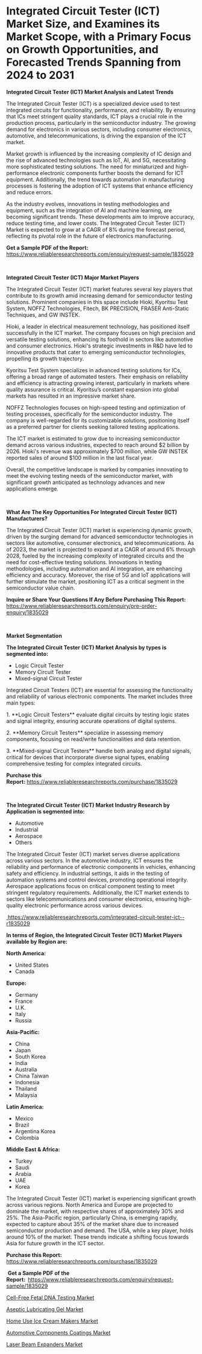 <p><h1>Integrated Circuit Tester (ICT) Market Size, and Examines its Market Scope, with a Primary Focus on Growth Opportunities, and Forecasted Trends Spanning from 2024 to 2031</h1></p><p><strong>Integrated Circuit Tester (ICT) Market Analysis and Latest Trends</strong></p>
<p><p>The Integrated Circuit Tester (ICT) is a specialized device used to test integrated circuits for functionality, performance, and reliability. By ensuring that ICs meet stringent quality standards, ICT plays a crucial role in the production process, particularly in the semiconductor industry. The growing demand for electronics in various sectors, including consumer electronics, automotive, and telecommunications, is driving the expansion of the ICT market.</p><p>Market growth is influenced by the increasing complexity of IC design and the rise of advanced technologies such as IoT, AI, and 5G, necessitating more sophisticated testing solutions. The need for miniaturized and high-performance electronic components further boosts the demand for ICT equipment. Additionally, the trend towards automation in manufacturing processes is fostering the adoption of ICT systems that enhance efficiency and reduce errors.</p><p>As the industry evolves, innovations in testing methodologies and equipment, such as the integration of AI and machine learning, are becoming significant trends. These developments aim to improve accuracy, reduce testing time, and lower costs. The Integrated Circuit Tester (ICT) Market is expected to grow at a CAGR of 8% during the forecast period, reflecting its pivotal role in the future of electronics manufacturing.</p></p>
<p><strong>Get a Sample PDF of the Report:&nbsp;</strong> <a href="https://www.reliableresearchreports.com/enquiry/request-sample/1835029?utm_campaign=11&utm_medium=2&utm_source=Github&utm_content=ia&utm_term=16102024&utm_id=integrated-circuit-tester-ict">https://www.reliableresearchreports.com/enquiry/request-sample/1835029</a></p>
<p>&nbsp;</p>
<p><strong>Integrated Circuit Tester (ICT) Major Market Players</strong></p>
<p><p>The Integrated Circuit Tester (ICT) market features several key players that contribute to its growth amid increasing demand for semiconductor testing solutions. Prominent companies in this space include Hioki, Kyoritsu Test System, NOFFZ Technologies, Fitech, BK PRECISION, FRASER Anti-Static Techniques, and GW INSTEK.</p><p>Hioki, a leader in electrical measurement technology, has positioned itself successfully in the ICT market. The company focuses on high precision and versatile testing solutions, enhancing its foothold in sectors like automotive and consumer electronics. Hioki's strategic investments in R&D have led to innovative products that cater to emerging semiconductor technologies, propelling its growth trajectory.</p><p>Kyoritsu Test System specializes in advanced testing solutions for ICs, offering a broad range of automated testers. Their emphasis on reliability and efficiency is attracting growing interest, particularly in markets where quality assurance is critical. Kyoritsu’s constant expansion into global markets has resulted in an impressive market share.</p><p>NOFFZ Technologies focuses on high-speed testing and optimization of testing processes, specifically for the semiconductor industry. The company is well-regarded for its customizable solutions, positioning itself as a preferred partner for clients seeking tailored testing applications.</p><p>The ICT market is estimated to grow due to increasing semiconductor demand across various industries, expected to reach around $2 billion by 2026. Hioki's revenue was approximately $700 million, while GW INSTEK reported sales of around $100 million in the last fiscal year.</p><p>Overall, the competitive landscape is marked by companies innovating to meet the evolving testing needs of the semiconductor market, with significant growth anticipated as technology advances and new applications emerge.</p></p>
<p>&nbsp;</p>
<p><strong>What Are The Key Opportunities For Integrated Circuit Tester (ICT) Manufacturers?</strong></p>
<p><p>The Integrated Circuit Tester (ICT) market is experiencing dynamic growth, driven by the surging demand for advanced semiconductor technologies in sectors like automotive, consumer electronics, and telecommunications. As of 2023, the market is projected to expand at a CAGR of around 6% through 2028, fueled by the increasing complexity of integrated circuits and the need for cost-effective testing solutions. Innovations in testing methodologies, including automation and AI integration, are enhancing efficiency and accuracy. Moreover, the rise of 5G and IoT applications will further stimulate the market, positioning ICT as a critical segment in the semiconductor value chain.</p></p>
<p><strong>Inquire or Share Your Questions If Any Before Purchasing This Report:</strong> <a href="https://www.reliableresearchreports.com/enquiry/pre-order-enquiry/1835029?utm_campaign=11&utm_medium=2&utm_source=Github&utm_content=ia&utm_term=16102024&utm_id=integrated-circuit-tester-ict">https://www.reliableresearchreports.com/enquiry/pre-order-enquiry/1835029</a></p>
<p>&nbsp;</p>
<p><strong>Market Segmentation</strong></p>
<p><strong>The Integrated Circuit Tester (ICT) Market Analysis by types is segmented into:</strong></p>
<p><ul><li>Logic Circuit Tester</li><li>Memory Circuit Tester</li><li>Mixed-signal Circuit Tester</li></ul></p>
<p><p>Integrated Circuit Testers (ICT) are essential for assessing the functionality and reliability of various electronic components. The market includes three main types: </p><p>1. **Logic Circuit Testers** evaluate digital circuits by testing logic states and signal integrity, ensuring accurate operations of digital systems. </p><p>2. **Memory Circuit Testers** specialize in assessing memory components, focusing on read/write functionalities and data retention. </p><p>3. **Mixed-signal Circuit Testers** handle both analog and digital signals, critical for devices that incorporate diverse signal types, enabling comprehensive testing for complex integrated circuits.</p></p>
<p><strong>Purchase this Report:&nbsp;</strong><a href="https://www.reliableresearchreports.com/purchase/1835029?utm_campaign=11&utm_medium=2&utm_source=Github&utm_content=ia&utm_term=16102024&utm_id=integrated-circuit-tester-ict">https://www.reliableresearchreports.com/purchase/1835029</a></p>
<p>&nbsp;</p>
<p><strong>The Integrated Circuit Tester (ICT) Market Industry Research by Application is segmented into:</strong></p>
<p><ul><li>Automotive</li><li>Industrial</li><li>Aerospace</li><li>Others</li></ul></p>
<p><p>The Integrated Circuit Tester (ICT) market serves diverse applications across various sectors. In the automotive industry, ICT ensures the reliability and performance of electronic components in vehicles, enhancing safety and efficiency. In industrial settings, it aids in the testing of automation systems and control devices, promoting operational integrity. Aerospace applications focus on critical component testing to meet stringent regulatory requirements. Additionally, the ICT market extends to sectors like telecommunications and consumer electronics, ensuring high-quality electronic performance across various devices.</p></p>
<p><a href="https://www.reliableresearchreports.com/integrated-circuit-tester-ict--r1835029?utm_campaign=11&utm_medium=2&utm_source=Github&utm_content=ia&utm_term=16102024&utm_id=integrated-circuit-tester-ict">&nbsp;https://www.reliableresearchreports.com/integrated-circuit-tester-ict--r1835029</a></p>
<p><strong>In terms of Region, the Integrated Circuit Tester (ICT) Market Players available by Region are:</strong></p>
<p>
    <p> <strong> North America: </strong>
        <ul>
            <li>United States</li>
            <li>Canada</li>
        </ul>
        </p> 
    <p> <strong> Europe: </strong>
        <ul>
            <li>Germany</li>
            <li>France</li>
            <li>U.K.</li>
            <li>Italy</li>
            <li>Russia</li>
        </ul>
        </p> 
    <p> <strong> Asia-Pacific: </strong>
        <ul>
            <li>China</li>
            <li>Japan</li>
            <li>South Korea</li>
            <li>India</li>
            <li>Australia</li>
            <li>China Taiwan</li>
            <li>Indonesia</li>
            <li>Thailand</li>
            <li>Malaysia</li>
        </ul>
        </p> 
    <p> <strong> Latin America: </strong>
        <ul>
            <li>Mexico</li>
            <li>Brazil</li>
            <li>Argentina Korea</li>
            <li>Colombia</li>
        </ul>
        </p> 
    <p> <strong> Middle East & Africa: </strong>
        <ul>
            <li>Turkey</li>
            <li>Saudi</li>
            <li>Arabia</li>
            <li>UAE</li>
            <li>Korea</li>
        </ul>
    </p>
    </p>
<p><p>The Integrated Circuit Tester (ICT) market is experiencing significant growth across various regions. North America and Europe are projected to dominate the market, with respective shares of approximately 30% and 25%. The Asia-Pacific region, particularly China, is emerging rapidly, expected to capture about 35% of the market share due to increased semiconductor production and demand. The USA, while a key player, holds around 10% of the market. These trends indicate a shifting focus towards Asia for future growth in the ICT sector.</p></p>
<p><strong>Purchase this Report: </strong><a href="https://www.reliableresearchreports.com/purchase/1835029?utm_campaign=11&utm_medium=2&utm_source=Github&utm_content=ia&utm_term=16102024&utm_id=integrated-circuit-tester-ict">https://www.reliableresearchreports.com/purchase/1835029</a></p>
<p>&nbsp;<strong>Get a Sample PDF of the Report:&nbsp;&nbsp;</strong><a href="https://www.reliableresearchreports.com/enquiry/request-sample/1835029?utm_campaign=11&utm_medium=2&utm_source=Github&utm_content=ia&utm_term=16102024&utm_id=integrated-circuit-tester-ict">https://www.reliableresearchreports.com/enquiry/request-sample/1835029</a></p>
<p><strong></strong></p>
<p><p><a href="https://github.com/lawriesievelwij/Market-Research-Report-List-1/blob/main/cell-free-fetal-dna-testing-market.md?utm_campaign=11&utm_medium=2&utm_source=Github&utm_content=ia&utm_term=16102024&utm_id=integrated-circuit-tester-ict">Cell-Free Fetal DNA Testing Market</a></p><p><a href="https://www.linkedin.com/pulse/regional-adaptations-global-aseptic-lubricating-gel-market-hbjpe?trk=public_post_embed_feed-article-content&utm_campaign=11&utm_medium=2&utm_source=Github&utm_content=ia&utm_term=16102024&utm_id=integrated-circuit-tester-ict">Aseptic Lubricating Gel Market</a></p><p><a href="https://github.com/ambertqocronceb/Market-Research-Report-List-1/blob/main/home-use-ice-cream-makers-market.md?utm_campaign=11&utm_medium=2&utm_source=Github&utm_content=ia&utm_term=16102024&utm_id=integrated-circuit-tester-ict">Home Use Ice Cream Makers Market</a></p><p><a href="https://www.linkedin.com/pulse/automotive-components-coatings-market-refracting-trends-consumer-thrwe?trk=public_post_embed_feed-article-content&utm_campaign=11&utm_medium=2&utm_source=Github&utm_content=ia&utm_term=16102024&utm_id=integrated-circuit-tester-ict">Automotive Components Coatings Market</a></p><p><a href="https://issuu.com/reportprime-2/docs/laser-beam-expanders-market-size-20_6c92fa89f51198?utm_campaign=11&utm_medium=2&utm_source=Github&utm_content=ia&utm_term=16102024&utm_id=integrated-circuit-tester-ict">Laser Beam Expanders Market</a></p></p>